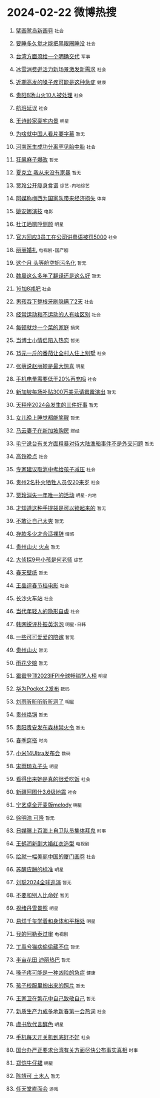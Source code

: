 # 2024-02-22 微博热搜 
1. [擘画鹭岛新画卷](https://m.weibo.cn/search?containerid=100103type%3D1%26t%3D10%26q%3D%23%E6%93%98%E7%94%BB%E9%B9%AD%E5%B2%9B%E6%96%B0%E7%94%BB%E5%8D%B7%23&stream_entry_id=51&isnewpage=1&extparam=seat%3D1%26dgr%3D0%26stream_entry_id%3D51%26c_type%3D51%26q%3D%2523%25E6%2593%2598%25E7%2594%25BB%25E9%25B9%25AD%25E5%25B2%259B%25E6%2596%25B0%25E7%2594%25BB%25E5%258D%25B7%2523%26pos%3D0%26cate%3D10103%26filter_type%3Drealtimehot%26display_time%3D1708553080%26pre_seqid%3D1708553080540930012167) `社会` 

2. [要睡多久觉才能把黑眼圈睡没](https://m.weibo.cn/search?containerid=100103type%3D1%26t%3D10%26q%3D%23%E8%A6%81%E7%9D%A1%E5%A4%9A%E4%B9%85%E8%A7%89%E6%89%8D%E8%83%BD%E6%8A%8A%E9%BB%91%E7%9C%BC%E5%9C%88%E7%9D%A1%E6%B2%A1%23&stream_entry_id=31&isnewpage=1&extparam=seat%3D1%26stream_entry_id%3D31%26lcate%3D5001%26realpos%3D1%26dgr%3D0%26band_rank%3D1%26flag%3D2%26pos%3D0%26q%3D%2523%25E8%25A6%2581%25E7%259D%25A1%25E5%25A4%259A%25E4%25B9%2585%25E8%25A7%2589%25E6%2589%258D%25E8%2583%25BD%25E6%258A%258A%25E9%25BB%2591%25E7%259C%25BC%25E5%259C%2588%25E7%259D%25A1%25E6%25B2%25A1%2523%26c_type%3D31%26cate%3D5001%26filter_type%3Drealtimehot%26display_time%3D1708553080%26pre_seqid%3D1708553080540930012167) `社会` 

3. [台湾方面须给一个明确交代](https://m.weibo.cn/search?containerid=100103type%3D1%26t%3D10%26q%3D%23%E5%8F%B0%E6%B9%BE%E6%96%B9%E9%9D%A2%E9%A1%BB%E7%BB%99%E4%B8%80%E4%B8%AA%E6%98%8E%E7%A1%AE%E4%BA%A4%E4%BB%A3%23&stream_entry_id=31&isnewpage=1&extparam=seat%3D1%26stream_entry_id%3D31%26lcate%3D5001%26realpos%3D2%26dgr%3D0%26band_rank%3D2%26flag%3D2%26pos%3D1%26q%3D%2523%25E5%258F%25B0%25E6%25B9%25BE%25E6%2596%25B9%25E9%259D%25A2%25E9%25A1%25BB%25E7%25BB%2599%25E4%25B8%2580%25E4%25B8%25AA%25E6%2598%258E%25E7%25A1%25AE%25E4%25BA%25A4%25E4%25BB%25A3%2523%26c_type%3D31%26cate%3D5001%26filter_type%3Drealtimehot%26display_time%3D1708553080%26pre_seqid%3D1708553080540930012167) `军事` 

4. [冰雪消费迸活力新场景激发新需求](https://m.weibo.cn/search?containerid=100103type%3D1%26t%3D10%26q%3D%23%E5%86%B0%E9%9B%AA%E6%B6%88%E8%B4%B9%E8%BF%B8%E6%B4%BB%E5%8A%9B%E6%96%B0%E5%9C%BA%E6%99%AF%E6%BF%80%E5%8F%91%E6%96%B0%E9%9C%80%E6%B1%82%23&stream_entry_id=31&isnewpage=1&extparam=seat%3D1%26stream_entry_id%3D31%26lcate%3D5001%26realpos%3D3%26dgr%3D0%26band_rank%3D3%26flag%3D0%26pos%3D2%26q%3D%2523%25E5%2586%25B0%25E9%259B%25AA%25E6%25B6%2588%25E8%25B4%25B9%25E8%25BF%25B8%25E6%25B4%25BB%25E5%258A%259B%25E6%2596%25B0%25E5%259C%25BA%25E6%2599%25AF%25E6%25BF%2580%25E5%258F%2591%25E6%2596%25B0%25E9%259C%2580%25E6%25B1%2582%2523%26c_type%3D31%26cate%3D5001%26filter_type%3Drealtimehot%26display_time%3D1708553080%26pre_seqid%3D1708553080540930012167) `社会` 

5. [近期高发的嗓子疼可能是这种急症](https://m.weibo.cn/search?containerid=100103type%3D1%26t%3D10%26q%3D%23%E8%BF%91%E6%9C%9F%E9%AB%98%E5%8F%91%E7%9A%84%E5%97%93%E5%AD%90%E7%96%BC%E5%8F%AF%E8%83%BD%E6%98%AF%E8%BF%99%E7%A7%8D%E6%80%A5%E7%97%87%23&stream_entry_id=31&isnewpage=1&extparam=seat%3D1%26stream_entry_id%3D31%26lcate%3D5001%26realpos%3D4%26dgr%3D0%26band_rank%3D4%26flag%3D2%26pos%3D3%26q%3D%2523%25E8%25BF%2591%25E6%259C%259F%25E9%25AB%2598%25E5%258F%2591%25E7%259A%2584%25E5%2597%2593%25E5%25AD%2590%25E7%2596%25BC%25E5%258F%25AF%25E8%2583%25BD%25E6%2598%25AF%25E8%25BF%2599%25E7%25A7%258D%25E6%2580%25A5%25E7%2597%2587%2523%26c_type%3D31%26cate%3D5001%26filter_type%3Drealtimehot%26display_time%3D1708553080%26pre_seqid%3D1708553080540930012167) `健康` 

6. [贵阳8场山火10人被处理](https://m.weibo.cn/search?containerid=100103type%3D1%26t%3D10%26q%3D%23%E8%B4%B5%E9%98%B38%E5%9C%BA%E5%B1%B1%E7%81%AB10%E4%BA%BA%E8%A2%AB%E5%A4%84%E7%90%86%23&stream_entry_id=31&isnewpage=1&extparam=seat%3D1%26stream_entry_id%3D31%26lcate%3D5001%26realpos%3D5%26dgr%3D0%26band_rank%3D5%26flag%3D0%26pos%3D4%26q%3D%2523%25E8%25B4%25B5%25E9%2598%25B38%25E5%259C%25BA%25E5%25B1%25B1%25E7%2581%25AB10%25E4%25BA%25BA%25E8%25A2%25AB%25E5%25A4%2584%25E7%2590%2586%2523%26c_type%3D31%26cate%3D5001%26filter_type%3Drealtimehot%26display_time%3D1708553080%26pre_seqid%3D1708553080540930012167) `社会` 

7. [航班延误](https://m.weibo.cn/search?containerid=100103type%3D1%26t%3D10%26q%3D%E8%88%AA%E7%8F%AD%E5%BB%B6%E8%AF%AF&stream_entry_id=31&isnewpage=1&extparam=seat%3D1%26stream_entry_id%3D31%26lcate%3D5001%26realpos%3D6%26dgr%3D0%26band_rank%3D6%26flag%3D2%26pos%3D5%26q%3D%25E8%2588%25AA%25E7%258F%25AD%25E5%25BB%25B6%25E8%25AF%25AF%26c_type%3D31%26cate%3D5001%26filter_type%3Drealtimehot%26display_time%3D1708553080%26pre_seqid%3D1708553080540930012167) `社会` 

8. [王诗龄家豪宅内景](https://m.weibo.cn/search?containerid=100103type%3D1%26t%3D10%26q%3D%23%E7%8E%8B%E8%AF%97%E9%BE%84%E5%AE%B6%E8%B1%AA%E5%AE%85%E5%86%85%E6%99%AF%23&stream_entry_id=31&isnewpage=1&extparam=seat%3D1%26stream_entry_id%3D31%26lcate%3D5001%26realpos%3D7%26dgr%3D0%26band_rank%3D7%26flag%3D2%26pos%3D6%26q%3D%2523%25E7%258E%258B%25E8%25AF%2597%25E9%25BE%2584%25E5%25AE%25B6%25E8%25B1%25AA%25E5%25AE%2585%25E5%2586%2585%25E6%2599%25AF%2523%26c_type%3D31%26cate%3D5001%26filter_type%3Drealtimehot%26display_time%3D1708553080%26pre_seqid%3D1708553080540930012167) `明星` 

9. [为啥就中国人看片要字幕](https://m.weibo.cn/search?containerid=100103type%3D1%26t%3D10%26q%3D%E4%B8%BA%E5%95%A5%E5%B0%B1%E4%B8%AD%E5%9B%BD%E4%BA%BA%E7%9C%8B%E7%89%87%E8%A6%81%E5%AD%97%E5%B9%95&stream_entry_id=31&isnewpage=1&extparam=seat%3D1%26stream_entry_id%3D31%26lcate%3D5001%26realpos%3D8%26dgr%3D0%26band_rank%3D8%26flag%3D2%26pos%3D7%26q%3D%25E4%25B8%25BA%25E5%2595%25A5%25E5%25B0%25B1%25E4%25B8%25AD%25E5%259B%25BD%25E4%25BA%25BA%25E7%259C%258B%25E7%2589%2587%25E8%25A6%2581%25E5%25AD%2597%25E5%25B9%2595%26c_type%3D31%26cate%3D5001%26filter_type%3Drealtimehot%26display_time%3D1708553080%26pre_seqid%3D1708553080540930012167) `暂无` 

10. [河南医生成功分离罕见胎中胎](https://m.weibo.cn/search?containerid=100103type%3D1%26t%3D10%26q%3D%23%E6%B2%B3%E5%8D%97%E5%8C%BB%E7%94%9F%E6%88%90%E5%8A%9F%E5%88%86%E7%A6%BB%E7%BD%95%E8%A7%81%E8%83%8E%E4%B8%AD%E8%83%8E%23&stream_entry_id=31&isnewpage=1&extparam=seat%3D1%26stream_entry_id%3D31%26lcate%3D5001%26realpos%3D9%26dgr%3D0%26band_rank%3D9%26flag%3D32768%26pos%3D8%26q%3D%2523%25E6%25B2%25B3%25E5%258D%2597%25E5%258C%25BB%25E7%2594%259F%25E6%2588%2590%25E5%258A%259F%25E5%2588%2586%25E7%25A6%25BB%25E7%25BD%2595%25E8%25A7%2581%25E8%2583%258E%25E4%25B8%25AD%25E8%2583%258E%2523%26c_type%3D31%26cate%3D5001%26filter_type%3Drealtimehot%26display_time%3D1708553080%26pre_seqid%3D1708553080540930012167) `社会` 

11. [狂飙麻子爆改](https://m.weibo.cn/search?containerid=100103type%3D1%26t%3D10%26q%3D%E7%8B%82%E9%A3%99%E9%BA%BB%E5%AD%90%E7%88%86%E6%94%B9&stream_entry_id=31&isnewpage=1&extparam=seat%3D1%26stream_entry_id%3D31%26lcate%3D5001%26realpos%3D10%26dgr%3D0%26band_rank%3D10%26flag%3D2%26pos%3D9%26q%3D%25E7%258B%2582%25E9%25A3%2599%25E9%25BA%25BB%25E5%25AD%2590%25E7%2588%2586%25E6%2594%25B9%26c_type%3D31%26cate%3D5001%26filter_type%3Drealtimehot%26display_time%3D1708553080%26pre_seqid%3D1708553080540930012167) `暂无` 

12. [夏克立 我从来没有家暴](https://m.weibo.cn/search?containerid=100103type%3D1%26t%3D10%26q%3D%E5%A4%8F%E5%85%8B%E7%AB%8B+%E6%88%91%E4%BB%8E%E6%9D%A5%E6%B2%A1%E6%9C%89%E5%AE%B6%E6%9A%B4&stream_entry_id=31&isnewpage=1&extparam=seat%3D1%26stream_entry_id%3D31%26lcate%3D5001%26realpos%3D11%26dgr%3D0%26band_rank%3D11%26flag%3D2%26pos%3D10%26q%3D%25E5%25A4%258F%25E5%2585%258B%25E7%25AB%258B%2520%25E6%2588%2591%25E4%25BB%258E%25E6%259D%25A5%25E6%25B2%25A1%25E6%259C%2589%25E5%25AE%25B6%25E6%259A%25B4%26c_type%3D31%26cate%3D5001%26filter_type%3Drealtimehot%26display_time%3D1708553080%26pre_seqid%3D1708553080540930012167) `暂无` 

13. [贾玲公开瘦身食谱](https://m.weibo.cn/search?containerid=100103type%3D1%26t%3D10%26q%3D%23%E8%B4%BE%E7%8E%B2%E5%85%AC%E5%BC%80%E7%98%A6%E8%BA%AB%E9%A3%9F%E8%B0%B1%23&stream_entry_id=31&isnewpage=1&extparam=seat%3D1%26stream_entry_id%3D31%26lcate%3D5001%26realpos%3D12%26dgr%3D0%26band_rank%3D12%26flag%3D0%26pos%3D11%26q%3D%2523%25E8%25B4%25BE%25E7%258E%25B2%25E5%2585%25AC%25E5%25BC%2580%25E7%2598%25A6%25E8%25BA%25AB%25E9%25A3%259F%25E8%25B0%25B1%2523%26c_type%3D31%26cate%3D5001%26filter_type%3Drealtimehot%26display_time%3D1708553080%26pre_seqid%3D1708553080540930012167) `综艺-内地综艺` 

14. [阿媒称梅西为国家队带来经济损失](https://m.weibo.cn/search?containerid=100103type%3D1%26t%3D10%26q%3D%23%E9%98%BF%E5%AA%92%E7%A7%B0%E6%A2%85%E8%A5%BF%E4%B8%BA%E5%9B%BD%E5%AE%B6%E9%98%9F%E5%B8%A6%E6%9D%A5%E7%BB%8F%E6%B5%8E%E6%8D%9F%E5%A4%B1%23&stream_entry_id=31&isnewpage=1&extparam=seat%3D1%26stream_entry_id%3D31%26lcate%3D5001%26realpos%3D13%26dgr%3D0%26band_rank%3D13%26flag%3D0%26pos%3D12%26q%3D%2523%25E9%2598%25BF%25E5%25AA%2592%25E7%25A7%25B0%25E6%25A2%2585%25E8%25A5%25BF%25E4%25B8%25BA%25E5%259B%25BD%25E5%25AE%25B6%25E9%2598%259F%25E5%25B8%25A6%25E6%259D%25A5%25E7%25BB%258F%25E6%25B5%258E%25E6%258D%259F%25E5%25A4%25B1%2523%26c_type%3D31%26cate%3D5001%26filter_type%3Drealtimehot%26display_time%3D1708553080%26pre_seqid%3D1708553080540930012167) `体育` 

15. [姚安娜演技](https://m.weibo.cn/search?containerid=100103type%3D1%26t%3D10%26q%3D%23%E5%A7%9A%E5%AE%89%E5%A8%9C%E6%BC%94%E6%8A%80%23&stream_entry_id=31&isnewpage=1&extparam=seat%3D1%26stream_entry_id%3D31%26lcate%3D5001%26realpos%3D14%26dgr%3D0%26band_rank%3D14%26flag%3D2%26pos%3D13%26q%3D%2523%25E5%25A7%259A%25E5%25AE%2589%25E5%25A8%259C%25E6%25BC%2594%25E6%258A%2580%2523%26c_type%3D31%26cate%3D5001%26filter_type%3Drealtimehot%26display_time%3D1708553080%26pre_seqid%3D1708553080540930012167) `电影` 

16. [杜江晒嗯哼侧颜](https://m.weibo.cn/search?containerid=100103type%3D1%26t%3D10%26q%3D%23%E6%9D%9C%E6%B1%9F%E6%99%92%E5%97%AF%E5%93%BC%E4%BE%A7%E9%A2%9C%23&stream_entry_id=31&isnewpage=1&extparam=seat%3D1%26stream_entry_id%3D31%26lcate%3D5001%26realpos%3D15%26dgr%3D0%26band_rank%3D15%26flag%3D2%26pos%3D14%26q%3D%2523%25E6%259D%259C%25E6%25B1%259F%25E6%2599%2592%25E5%2597%25AF%25E5%2593%25BC%25E4%25BE%25A7%25E9%25A2%259C%2523%26c_type%3D31%26cate%3D5001%26filter_type%3Drealtimehot%26display_time%3D1708553080%26pre_seqid%3D1708553080540930012167) `明星` 

17. [官方回应3员工在公司讲粤语被罚5000](https://m.weibo.cn/search?containerid=100103type%3D1%26t%3D10%26q%3D%23%E5%AE%98%E6%96%B9%E5%9B%9E%E5%BA%943%E5%91%98%E5%B7%A5%E5%9C%A8%E5%85%AC%E5%8F%B8%E8%AE%B2%E7%B2%A4%E8%AF%AD%E8%A2%AB%E7%BD%9A5000%23&stream_entry_id=31&isnewpage=1&extparam=seat%3D1%26stream_entry_id%3D31%26lcate%3D5001%26realpos%3D16%26dgr%3D0%26band_rank%3D16%26flag%3D1%26pos%3D15%26q%3D%2523%25E5%25AE%2598%25E6%2596%25B9%25E5%259B%259E%25E5%25BA%25943%25E5%2591%2598%25E5%25B7%25A5%25E5%259C%25A8%25E5%2585%25AC%25E5%258F%25B8%25E8%25AE%25B2%25E7%25B2%25A4%25E8%25AF%25AD%25E8%25A2%25AB%25E7%25BD%259A5000%2523%26c_type%3D31%26cate%3D5001%26filter_type%3Drealtimehot%26display_time%3D1708553080%26pre_seqid%3D1708553080540930012167) `社会` 

18. [丽丽婚礼](https://m.weibo.cn/search?containerid=100103type%3D1%26t%3D10%26q%3D%23%E4%B8%BD%E4%B8%BD%E5%A9%9A%E7%A4%BC%23&stream_entry_id=31&isnewpage=1&extparam=seat%3D1%26stream_entry_id%3D31%26lcate%3D5001%26realpos%3D17%26dgr%3D0%26band_rank%3D17%26flag%3D2%26pos%3D16%26q%3D%2523%25E4%25B8%25BD%25E4%25B8%25BD%25E5%25A9%259A%25E7%25A4%25BC%2523%26c_type%3D31%26cate%3D5001%26filter_type%3Drealtimehot%26display_time%3D1708553080%26pre_seqid%3D1708553080540930012167) `电视剧-国产剧` 

19. [这个月 头等舱空姐污名化](https://m.weibo.cn/search?containerid=100103type%3D1%26t%3D10%26q%3D%E8%BF%99%E4%B8%AA%E6%9C%88+%E5%A4%B4%E7%AD%89%E8%88%B1%E7%A9%BA%E5%A7%90%E6%B1%A1%E5%90%8D%E5%8C%96&stream_entry_id=31&isnewpage=1&extparam=seat%3D1%26stream_entry_id%3D31%26lcate%3D5001%26realpos%3D18%26dgr%3D0%26band_rank%3D18%26flag%3D0%26pos%3D17%26q%3D%25E8%25BF%2599%25E4%25B8%25AA%25E6%259C%2588%2520%25E5%25A4%25B4%25E7%25AD%2589%25E8%2588%25B1%25E7%25A9%25BA%25E5%25A7%2590%25E6%25B1%25A1%25E5%2590%258D%25E5%258C%2596%26c_type%3D31%26cate%3D5001%26filter_type%3Drealtimehot%26display_time%3D1708553080%26pre_seqid%3D1708553080540930012167) `暂无` 

20. [魏晨这么多年了翻译还是这么好](https://m.weibo.cn/search?containerid=100103type%3D1%26t%3D10%26q%3D%E9%AD%8F%E6%99%A8%E8%BF%99%E4%B9%88%E5%A4%9A%E5%B9%B4%E4%BA%86%E7%BF%BB%E8%AF%91%E8%BF%98%E6%98%AF%E8%BF%99%E4%B9%88%E5%A5%BD&stream_entry_id=31&isnewpage=1&extparam=seat%3D1%26stream_entry_id%3D31%26lcate%3D5001%26realpos%3D19%26dgr%3D0%26band_rank%3D19%26flag%3D2%26pos%3D18%26q%3D%25E9%25AD%258F%25E6%2599%25A8%25E8%25BF%2599%25E4%25B9%2588%25E5%25A4%259A%25E5%25B9%25B4%25E4%25BA%2586%25E7%25BF%25BB%25E8%25AF%2591%25E8%25BF%2598%25E6%2598%25AF%25E8%25BF%2599%25E4%25B9%2588%25E5%25A5%25BD%26c_type%3D31%26cate%3D5001%26filter_type%3Drealtimehot%26display_time%3D1708553080%26pre_seqid%3D1708553080540930012167) `暂无` 

21. [16加8减肥](https://m.weibo.cn/search?containerid=100103type%3D1%26t%3D10%26q%3D16%E5%8A%A08%E5%87%8F%E8%82%A5&stream_entry_id=31&isnewpage=1&extparam=seat%3D1%26stream_entry_id%3D31%26lcate%3D5001%26realpos%3D20%26dgr%3D0%26band_rank%3D20%26flag%3D0%26pos%3D19%26q%3D16%25E5%258A%25A08%25E5%2587%258F%25E8%2582%25A5%26c_type%3D31%26cate%3D5001%26filter_type%3Drealtimehot%26display_time%3D1708553080%26pre_seqid%3D1708553080540930012167) `社会` 

22. [男孩吞下整根牙刷隐瞒了2天](https://m.weibo.cn/search?containerid=100103type%3D1%26t%3D10%26q%3D%23%E7%94%B7%E5%AD%A9%E5%90%9E%E4%B8%8B%E6%95%B4%E6%A0%B9%E7%89%99%E5%88%B7%E9%9A%90%E7%9E%92%E4%BA%862%E5%A4%A9%23&stream_entry_id=31&isnewpage=1&extparam=seat%3D1%26stream_entry_id%3D31%26lcate%3D5001%26realpos%3D21%26dgr%3D0%26band_rank%3D21%26flag%3D0%26pos%3D20%26q%3D%2523%25E7%2594%25B7%25E5%25AD%25A9%25E5%2590%259E%25E4%25B8%258B%25E6%2595%25B4%25E6%25A0%25B9%25E7%2589%2599%25E5%2588%25B7%25E9%259A%2590%25E7%259E%2592%25E4%25BA%25862%25E5%25A4%25A9%2523%26c_type%3D31%26cate%3D5001%26filter_type%3Drealtimehot%26display_time%3D1708553080%26pre_seqid%3D1708553080540930012167) `社会` 

23. [经常运动和不运动的人有啥区别](https://m.weibo.cn/search?containerid=100103type%3D1%26t%3D10%26q%3D%23%E7%BB%8F%E5%B8%B8%E8%BF%90%E5%8A%A8%E5%92%8C%E4%B8%8D%E8%BF%90%E5%8A%A8%E7%9A%84%E4%BA%BA%E6%9C%89%E5%95%A5%E5%8C%BA%E5%88%AB%23&stream_entry_id=31&isnewpage=1&extparam=seat%3D1%26stream_entry_id%3D31%26lcate%3D5001%26realpos%3D22%26dgr%3D0%26band_rank%3D22%26flag%3D0%26pos%3D21%26q%3D%2523%25E7%25BB%258F%25E5%25B8%25B8%25E8%25BF%2590%25E5%258A%25A8%25E5%2592%258C%25E4%25B8%258D%25E8%25BF%2590%25E5%258A%25A8%25E7%259A%2584%25E4%25BA%25BA%25E6%259C%2589%25E5%2595%25A5%25E5%258C%25BA%25E5%2588%25AB%2523%26c_type%3D31%26cate%3D5001%26filter_type%3Drealtimehot%26display_time%3D1708553080%26pre_seqid%3D1708553080540930012167) `社会` 

24. [每顿就炒一个菜的家庭](https://m.weibo.cn/search?containerid=100103type%3D1%26t%3D10%26q%3D%23%E6%AF%8F%E9%A1%BF%E5%B0%B1%E7%82%92%E4%B8%80%E4%B8%AA%E8%8F%9C%E7%9A%84%E5%AE%B6%E5%BA%AD%23&stream_entry_id=31&isnewpage=1&extparam=seat%3D1%26stream_entry_id%3D31%26lcate%3D5001%26realpos%3D23%26dgr%3D0%26band_rank%3D23%26flag%3D0%26pos%3D22%26q%3D%2523%25E6%25AF%258F%25E9%25A1%25BF%25E5%25B0%25B1%25E7%2582%2592%25E4%25B8%2580%25E4%25B8%25AA%25E8%258F%259C%25E7%259A%2584%25E5%25AE%25B6%25E5%25BA%25AD%2523%26c_type%3D31%26cate%3D5001%26filter_type%3Drealtimehot%26display_time%3D1708553080%26pre_seqid%3D1708553080540930012167) `搞笑` 

25. [当博士小情侣陷入热恋](https://m.weibo.cn/search?containerid=100103type%3D1%26t%3D10%26q%3D%E5%BD%93%E5%8D%9A%E5%A3%AB%E5%B0%8F%E6%83%85%E4%BE%A3%E9%99%B7%E5%85%A5%E7%83%AD%E6%81%8B&stream_entry_id=31&isnewpage=1&extparam=seat%3D1%26stream_entry_id%3D31%26lcate%3D5001%26realpos%3D24%26dgr%3D0%26band_rank%3D24%26flag%3D0%26pos%3D23%26q%3D%25E5%25BD%2593%25E5%258D%259A%25E5%25A3%25AB%25E5%25B0%258F%25E6%2583%2585%25E4%25BE%25A3%25E9%2599%25B7%25E5%2585%25A5%25E7%2583%25AD%25E6%2581%258B%26c_type%3D31%26cate%3D5001%26filter_type%3Drealtimehot%26display_time%3D1708553080%26pre_seqid%3D1708553080540930012167) `暂无` 

26. [15元一斤的番茄让全村人住上别墅](https://m.weibo.cn/search?containerid=100103type%3D1%26t%3D10%26q%3D%2315%E5%85%83%E4%B8%80%E6%96%A4%E7%9A%84%E7%95%AA%E8%8C%84%E8%AE%A9%E5%85%A8%E6%9D%91%E4%BA%BA%E4%BD%8F%E4%B8%8A%E5%88%AB%E5%A2%85%23&stream_entry_id=31&isnewpage=1&extparam=seat%3D1%26stream_entry_id%3D31%26lcate%3D5001%26realpos%3D25%26dgr%3D0%26band_rank%3D25%26flag%3D32768%26pos%3D24%26q%3D%252315%25E5%2585%2583%25E4%25B8%2580%25E6%2596%25A4%25E7%259A%2584%25E7%2595%25AA%25E8%258C%2584%25E8%25AE%25A9%25E5%2585%25A8%25E6%259D%2591%25E4%25BA%25BA%25E4%25BD%258F%25E4%25B8%258A%25E5%2588%25AB%25E5%25A2%2585%2523%26c_type%3D31%26cate%3D5001%26filter_type%3Drealtimehot%26display_time%3D1708553080%26pre_seqid%3D1708553080540930012167) `社会` 

27. [张萌说赵丽颖是最大惊喜](https://m.weibo.cn/search?containerid=100103type%3D1%26t%3D10%26q%3D%23%E5%BC%A0%E8%90%8C%E8%AF%B4%E8%B5%B5%E4%B8%BD%E9%A2%96%E6%98%AF%E6%9C%80%E5%A4%A7%E6%83%8A%E5%96%9C%23&stream_entry_id=31&isnewpage=1&extparam=seat%3D1%26stream_entry_id%3D31%26lcate%3D5001%26realpos%3D26%26dgr%3D0%26band_rank%3D26%26flag%3D0%26pos%3D25%26q%3D%2523%25E5%25BC%25A0%25E8%2590%258C%25E8%25AF%25B4%25E8%25B5%25B5%25E4%25B8%25BD%25E9%25A2%2596%25E6%2598%25AF%25E6%259C%2580%25E5%25A4%25A7%25E6%2583%258A%25E5%2596%259C%2523%26c_type%3D31%26cate%3D5001%26filter_type%3Drealtimehot%26display_time%3D1708553080%26pre_seqid%3D1708553080540930012167) `明星` 

28. [手机电量需要低于20%再充吗](https://m.weibo.cn/search?containerid=100103type%3D1%26t%3D10%26q%3D%23%E6%89%8B%E6%9C%BA%E7%94%B5%E9%87%8F%E9%9C%80%E8%A6%81%E4%BD%8E%E4%BA%8E20%25%E5%86%8D%E5%85%85%E5%90%97%23&stream_entry_id=31&isnewpage=1&extparam=seat%3D1%26stream_entry_id%3D31%26lcate%3D5001%26realpos%3D27%26dgr%3D0%26band_rank%3D27%26flag%3D0%26pos%3D26%26q%3D%2523%25E6%2589%258B%25E6%259C%25BA%25E7%2594%25B5%25E9%2587%258F%25E9%259C%2580%25E8%25A6%2581%25E4%25BD%258E%25E4%25BA%258E20%2525%25E5%2586%258D%25E5%2585%2585%25E5%2590%2597%2523%26c_type%3D31%26cate%3D5001%26filter_type%3Drealtimehot%26display_time%3D1708553080%26pre_seqid%3D1708553080540930012167) `社会` 

29. [新加坡每场补贴300万美元请霉霉演出](https://m.weibo.cn/search?containerid=100103type%3D1%26t%3D10%26q%3D%23%E6%96%B0%E5%8A%A0%E5%9D%A1%E6%AF%8F%E5%9C%BA%E8%A1%A5%E8%B4%B4300%E4%B8%87%E7%BE%8E%E5%85%83%E8%AF%B7%E9%9C%89%E9%9C%89%E6%BC%94%E5%87%BA%23&stream_entry_id=31&isnewpage=1&extparam=seat%3D1%26stream_entry_id%3D31%26lcate%3D5001%26realpos%3D28%26dgr%3D0%26band_rank%3D28%26flag%3D0%26pos%3D27%26q%3D%2523%25E6%2596%25B0%25E5%258A%25A0%25E5%259D%25A1%25E6%25AF%258F%25E5%259C%25BA%25E8%25A1%25A5%25E8%25B4%25B4300%25E4%25B8%2587%25E7%25BE%258E%25E5%2585%2583%25E8%25AF%25B7%25E9%259C%2589%25E9%259C%2589%25E6%25BC%2594%25E5%2587%25BA%2523%26c_type%3D31%26cate%3D5001%26filter_type%3Drealtimehot%26display_time%3D1708553080%26pre_seqid%3D1708553080540930012167) `暂无` 

30. [天秤座2024会发生的三件好事](https://m.weibo.cn/search?containerid=100103type%3D1%26t%3D10%26q%3D%E5%A4%A9%E7%A7%A4%E5%BA%A72024%E4%BC%9A%E5%8F%91%E7%94%9F%E7%9A%84%E4%B8%89%E4%BB%B6%E5%A5%BD%E4%BA%8B&stream_entry_id=31&isnewpage=1&extparam=seat%3D1%26stream_entry_id%3D31%26lcate%3D5001%26realpos%3D29%26dgr%3D0%26band_rank%3D29%26flag%3D0%26pos%3D28%26q%3D%25E5%25A4%25A9%25E7%25A7%25A4%25E5%25BA%25A72024%25E4%25BC%259A%25E5%258F%2591%25E7%2594%259F%25E7%259A%2584%25E4%25B8%2589%25E4%25BB%25B6%25E5%25A5%25BD%25E4%25BA%258B%26c_type%3D31%26cate%3D5001%26filter_type%3Drealtimehot%26display_time%3D1708553080%26pre_seqid%3D1708553080540930012167) `暂无` 

31. [女儿晚上睡觉都能笑醒](https://m.weibo.cn/search?containerid=100103type%3D1%26t%3D10%26q%3D%E5%A5%B3%E5%84%BF%E6%99%9A%E4%B8%8A%E7%9D%A1%E8%A7%89%E9%83%BD%E8%83%BD%E7%AC%91%E9%86%92&stream_entry_id=31&isnewpage=1&extparam=seat%3D1%26stream_entry_id%3D31%26lcate%3D5001%26realpos%3D30%26dgr%3D0%26band_rank%3D30%26flag%3D0%26pos%3D29%26q%3D%25E5%25A5%25B3%25E5%2584%25BF%25E6%2599%259A%25E4%25B8%258A%25E7%259D%25A1%25E8%25A7%2589%25E9%2583%25BD%25E8%2583%25BD%25E7%25AC%2591%25E9%2586%2592%26c_type%3D31%26cate%3D5001%26filter_type%3Drealtimehot%26display_time%3D1708553080%26pre_seqid%3D1708553080540930012167) `暂无` 

32. [马云妻子在新加坡购房](https://m.weibo.cn/search?containerid=100103type%3D1%26t%3D10%26q%3D%23%E9%A9%AC%E4%BA%91%E5%A6%BB%E5%AD%90%E5%9C%A8%E6%96%B0%E5%8A%A0%E5%9D%A1%E8%B4%AD%E6%88%BF%23&stream_entry_id=31&isnewpage=1&extparam=seat%3D1%26stream_entry_id%3D31%26lcate%3D5001%26realpos%3D31%26dgr%3D0%26band_rank%3D31%26flag%3D0%26pos%3D30%26q%3D%2523%25E9%25A9%25AC%25E4%25BA%2591%25E5%25A6%25BB%25E5%25AD%2590%25E5%259C%25A8%25E6%2596%25B0%25E5%258A%25A0%25E5%259D%25A1%25E8%25B4%25AD%25E6%2588%25BF%2523%26c_type%3D31%26cate%3D5001%26filter_type%3Drealtimehot%26display_time%3D1708553080%26pre_seqid%3D1708553080540930012167) `财经` 

33. [毛宁说台有关方面粗暴对待大陆渔船事件不是外交问题](https://m.weibo.cn/search?containerid=100103type%3D1%26t%3D10%26q%3D%23%E6%AF%9B%E5%AE%81%E8%AF%B4%E5%8F%B0%E6%9C%89%E5%85%B3%E6%96%B9%E9%9D%A2%E7%B2%97%E6%9A%B4%E5%AF%B9%E5%BE%85%E5%A4%A7%E9%99%86%E6%B8%94%E8%88%B9%E4%BA%8B%E4%BB%B6%E4%B8%8D%E6%98%AF%E5%A4%96%E4%BA%A4%E9%97%AE%E9%A2%98%23&stream_entry_id=31&isnewpage=1&extparam=seat%3D1%26stream_entry_id%3D31%26lcate%3D5001%26realpos%3D32%26dgr%3D0%26band_rank%3D32%26flag%3D0%26pos%3D31%26q%3D%2523%25E6%25AF%259B%25E5%25AE%2581%25E8%25AF%25B4%25E5%258F%25B0%25E6%259C%2589%25E5%2585%25B3%25E6%2596%25B9%25E9%259D%25A2%25E7%25B2%2597%25E6%259A%25B4%25E5%25AF%25B9%25E5%25BE%2585%25E5%25A4%25A7%25E9%2599%2586%25E6%25B8%2594%25E8%2588%25B9%25E4%25BA%258B%25E4%25BB%25B6%25E4%25B8%258D%25E6%2598%25AF%25E5%25A4%2596%25E4%25BA%25A4%25E9%2597%25AE%25E9%25A2%2598%2523%26c_type%3D31%26cate%3D5001%26filter_type%3Drealtimehot%26display_time%3D1708553080%26pre_seqid%3D1708553080540930012167) `暂无` 

34. [高铁晚点](https://m.weibo.cn/search?containerid=100103type%3D1%26t%3D10%26q%3D%E9%AB%98%E9%93%81%E6%99%9A%E7%82%B9&stream_entry_id=31&isnewpage=1&extparam=seat%3D1%26stream_entry_id%3D31%26lcate%3D5001%26realpos%3D33%26dgr%3D0%26band_rank%3D33%26flag%3D0%26pos%3D32%26q%3D%25E9%25AB%2598%25E9%2593%2581%25E6%2599%259A%25E7%2582%25B9%26c_type%3D31%26cate%3D5001%26filter_type%3Drealtimehot%26display_time%3D1708553080%26pre_seqid%3D1708553080540930012167) `社会` 

35. [专家建议取消中考给孩子减压](https://m.weibo.cn/search?containerid=100103type%3D1%26t%3D10%26q%3D%23%E4%B8%93%E5%AE%B6%E5%BB%BA%E8%AE%AE%E5%8F%96%E6%B6%88%E4%B8%AD%E8%80%83%E7%BB%99%E5%AD%A9%E5%AD%90%E5%87%8F%E5%8E%8B%23&stream_entry_id=31&isnewpage=1&extparam=seat%3D1%26stream_entry_id%3D31%26lcate%3D5001%26realpos%3D34%26dgr%3D0%26band_rank%3D34%26flag%3D0%26pos%3D33%26q%3D%2523%25E4%25B8%2593%25E5%25AE%25B6%25E5%25BB%25BA%25E8%25AE%25AE%25E5%258F%2596%25E6%25B6%2588%25E4%25B8%25AD%25E8%2580%2583%25E7%25BB%2599%25E5%25AD%25A9%25E5%25AD%2590%25E5%2587%258F%25E5%258E%258B%2523%26c_type%3D31%26cate%3D5001%26filter_type%3Drealtimehot%26display_time%3D1708553080%26pre_seqid%3D1708553080540930012167) `社会` 

36. [贵州2名扑火牺牲人员仅20来岁](https://m.weibo.cn/search?containerid=100103type%3D1%26t%3D10%26q%3D%23%E8%B4%B5%E5%B7%9E2%E5%90%8D%E6%89%91%E7%81%AB%E7%89%BA%E7%89%B2%E4%BA%BA%E5%91%98%E4%BB%8520%E6%9D%A5%E5%B2%81%23&stream_entry_id=31&isnewpage=1&extparam=seat%3D1%26stream_entry_id%3D31%26lcate%3D5001%26realpos%3D35%26dgr%3D0%26band_rank%3D35%26flag%3D0%26pos%3D34%26q%3D%2523%25E8%25B4%25B5%25E5%25B7%259E2%25E5%2590%258D%25E6%2589%2591%25E7%2581%25AB%25E7%2589%25BA%25E7%2589%25B2%25E4%25BA%25BA%25E5%2591%2598%25E4%25BB%258520%25E6%259D%25A5%25E5%25B2%2581%2523%26c_type%3D31%26cate%3D5001%26filter_type%3Drealtimehot%26display_time%3D1708553080%26pre_seqid%3D1708553080540930012167) `社会` 

37. [贾玲消失一年唯一的活动](https://m.weibo.cn/search?containerid=100103type%3D1%26t%3D10%26q%3D%23%E8%B4%BE%E7%8E%B2%E6%B6%88%E5%A4%B1%E4%B8%80%E5%B9%B4%E5%94%AF%E4%B8%80%E7%9A%84%E6%B4%BB%E5%8A%A8%23&stream_entry_id=31&isnewpage=1&extparam=seat%3D1%26stream_entry_id%3D31%26lcate%3D5001%26realpos%3D36%26dgr%3D0%26band_rank%3D36%26flag%3D0%26pos%3D35%26q%3D%2523%25E8%25B4%25BE%25E7%258E%25B2%25E6%25B6%2588%25E5%25A4%25B1%25E4%25B8%2580%25E5%25B9%25B4%25E5%2594%25AF%25E4%25B8%2580%25E7%259A%2584%25E6%25B4%25BB%25E5%258A%25A8%2523%26c_type%3D31%26cate%3D5001%26filter_type%3Drealtimehot%26display_time%3D1708553080%26pre_seqid%3D1708553080540930012167) `明星-内地` 

38. [才知道这种手提袋是可以锁起来的](https://m.weibo.cn/search?containerid=100103type%3D1%26t%3D10%26q%3D%E6%89%8D%E7%9F%A5%E9%81%93%E8%BF%99%E7%A7%8D%E6%89%8B%E6%8F%90%E8%A2%8B%E6%98%AF%E5%8F%AF%E4%BB%A5%E9%94%81%E8%B5%B7%E6%9D%A5%E7%9A%84&stream_entry_id=31&isnewpage=1&extparam=seat%3D1%26stream_entry_id%3D31%26lcate%3D5001%26realpos%3D37%26dgr%3D0%26band_rank%3D37%26flag%3D0%26pos%3D36%26q%3D%25E6%2589%258D%25E7%259F%25A5%25E9%2581%2593%25E8%25BF%2599%25E7%25A7%258D%25E6%2589%258B%25E6%258F%2590%25E8%25A2%258B%25E6%2598%25AF%25E5%258F%25AF%25E4%25BB%25A5%25E9%2594%2581%25E8%25B5%25B7%25E6%259D%25A5%25E7%259A%2584%26c_type%3D31%26cate%3D5001%26filter_type%3Drealtimehot%26display_time%3D1708553080%26pre_seqid%3D1708553080540930012167) `暂无` 

39. [不敢让自己太爽](https://m.weibo.cn/search?containerid=100103type%3D1%26t%3D10%26q%3D%E4%B8%8D%E6%95%A2%E8%AE%A9%E8%87%AA%E5%B7%B1%E5%A4%AA%E7%88%BD&stream_entry_id=31&isnewpage=1&extparam=seat%3D1%26stream_entry_id%3D31%26lcate%3D5001%26realpos%3D38%26dgr%3D0%26band_rank%3D38%26flag%3D0%26pos%3D37%26q%3D%25E4%25B8%258D%25E6%2595%25A2%25E8%25AE%25A9%25E8%2587%25AA%25E5%25B7%25B1%25E5%25A4%25AA%25E7%2588%25BD%26c_type%3D31%26cate%3D5001%26filter_type%3Drealtimehot%26display_time%3D1708553080%26pre_seqid%3D1708553080540930012167) `暂无` 

40. [存款多少才合适裸辞](https://m.weibo.cn/search?containerid=100103type%3D1%26t%3D10%26q%3D%E5%AD%98%E6%AC%BE%E5%A4%9A%E5%B0%91%E6%89%8D%E5%90%88%E9%80%82%E8%A3%B8%E8%BE%9E&stream_entry_id=31&isnewpage=1&extparam=seat%3D1%26stream_entry_id%3D31%26lcate%3D5001%26realpos%3D39%26dgr%3D0%26band_rank%3D39%26flag%3D0%26pos%3D38%26q%3D%25E5%25AD%2598%25E6%25AC%25BE%25E5%25A4%259A%25E5%25B0%2591%25E6%2589%258D%25E5%2590%2588%25E9%2580%2582%25E8%25A3%25B8%25E8%25BE%259E%26c_type%3D31%26cate%3D5001%26filter_type%3Drealtimehot%26display_time%3D1708553080%26pre_seqid%3D1708553080540930012167) `情感` 

41. [贵州山火 火点](https://m.weibo.cn/search?containerid=100103type%3D1%26t%3D10%26q%3D%E8%B4%B5%E5%B7%9E%E5%B1%B1%E7%81%AB+%E7%81%AB%E7%82%B9&stream_entry_id=31&isnewpage=1&extparam=seat%3D1%26stream_entry_id%3D31%26lcate%3D5001%26realpos%3D40%26dgr%3D0%26band_rank%3D40%26flag%3D0%26pos%3D39%26q%3D%25E8%25B4%25B5%25E5%25B7%259E%25E5%25B1%25B1%25E7%2581%25AB%2520%25E7%2581%25AB%25E7%2582%25B9%26c_type%3D31%26cate%3D5001%26filter_type%3Drealtimehot%26display_time%3D1708553080%26pre_seqid%3D1708553080540930012167) `暂无` 

42. [大侦探9号小孩是何老师](https://m.weibo.cn/search?containerid=100103type%3D1%26t%3D10%26q%3D%23%E5%A4%A7%E4%BE%A6%E6%8E%A29%E5%8F%B7%E5%B0%8F%E5%AD%A9%E6%98%AF%E4%BD%95%E8%80%81%E5%B8%88%23&stream_entry_id=31&isnewpage=1&extparam=seat%3D1%26stream_entry_id%3D31%26lcate%3D5001%26realpos%3D41%26dgr%3D0%26band_rank%3D41%26flag%3D0%26pos%3D40%26q%3D%2523%25E5%25A4%25A7%25E4%25BE%25A6%25E6%258E%25A29%25E5%258F%25B7%25E5%25B0%258F%25E5%25AD%25A9%25E6%2598%25AF%25E4%25BD%2595%25E8%2580%2581%25E5%25B8%2588%2523%26c_type%3D31%26cate%3D5001%26filter_type%3Drealtimehot%26display_time%3D1708553080%26pre_seqid%3D1708553080540930012167) `综艺` 

43. [春天壁纸](https://m.weibo.cn/search?containerid=100103type%3D1%26t%3D10%26q%3D%E6%98%A5%E5%A4%A9%E5%A3%81%E7%BA%B8&stream_entry_id=31&isnewpage=1&extparam=seat%3D1%26stream_entry_id%3D31%26lcate%3D5001%26realpos%3D42%26dgr%3D0%26band_rank%3D42%26flag%3D0%26pos%3D41%26q%3D%25E6%2598%25A5%25E5%25A4%25A9%25E5%25A3%2581%25E7%25BA%25B8%26c_type%3D31%26cate%3D5001%26filter_type%3Drealtimehot%26display_time%3D1708553080%26pre_seqid%3D1708553080540930012167) `暂无` 

44. [王晶评春节档电影](https://m.weibo.cn/search?containerid=100103type%3D1%26t%3D10%26q%3D%23%E7%8E%8B%E6%99%B6%E8%AF%84%E6%98%A5%E8%8A%82%E6%A1%A3%E7%94%B5%E5%BD%B1%23&stream_entry_id=31&isnewpage=1&extparam=seat%3D1%26stream_entry_id%3D31%26lcate%3D5001%26realpos%3D43%26dgr%3D0%26band_rank%3D43%26flag%3D0%26pos%3D42%26q%3D%2523%25E7%258E%258B%25E6%2599%25B6%25E8%25AF%2584%25E6%2598%25A5%25E8%258A%2582%25E6%25A1%25A3%25E7%2594%25B5%25E5%25BD%25B1%2523%26c_type%3D31%26cate%3D5001%26filter_type%3Drealtimehot%26display_time%3D1708553080%26pre_seqid%3D1708553080540930012167) `社会` 

45. [长沙火车站](https://m.weibo.cn/search?containerid=100103type%3D1%26t%3D10%26q%3D%E9%95%BF%E6%B2%99%E7%81%AB%E8%BD%A6%E7%AB%99&stream_entry_id=31&isnewpage=1&extparam=seat%3D1%26stream_entry_id%3D31%26lcate%3D5001%26realpos%3D44%26dgr%3D0%26band_rank%3D44%26flag%3D0%26pos%3D43%26q%3D%25E9%2595%25BF%25E6%25B2%2599%25E7%2581%25AB%25E8%25BD%25A6%25E7%25AB%2599%26c_type%3D31%26cate%3D5001%26filter_type%3Drealtimehot%26display_time%3D1708553080%26pre_seqid%3D1708553080540930012167) `社会` 

46. [当代年轻人的隐形自虐](https://m.weibo.cn/search?containerid=100103type%3D1%26t%3D10%26q%3D%23%E5%BD%93%E4%BB%A3%E5%B9%B4%E8%BD%BB%E4%BA%BA%E7%9A%84%E9%9A%90%E5%BD%A2%E8%87%AA%E8%99%90%23&stream_entry_id=31&isnewpage=1&extparam=seat%3D1%26stream_entry_id%3D31%26lcate%3D5001%26realpos%3D45%26dgr%3D0%26band_rank%3D45%26flag%3D1%26pos%3D44%26q%3D%2523%25E5%25BD%2593%25E4%25BB%25A3%25E5%25B9%25B4%25E8%25BD%25BB%25E4%25BA%25BA%25E7%259A%2584%25E9%259A%2590%25E5%25BD%25A2%25E8%2587%25AA%25E8%2599%2590%2523%26c_type%3D31%26cate%3D5001%26filter_type%3Drealtimehot%26display_time%3D1708553080%26pre_seqid%3D1708553080540930012167) `社会` 

47. [韩网锐评朴振英泡泡](https://m.weibo.cn/search?containerid=100103type%3D1%26t%3D10%26q%3D%23%E9%9F%A9%E7%BD%91%E9%94%90%E8%AF%84%E6%9C%B4%E6%8C%AF%E8%8B%B1%E6%B3%A1%E6%B3%A1%23&stream_entry_id=31&isnewpage=1&extparam=seat%3D1%26stream_entry_id%3D31%26lcate%3D5001%26realpos%3D46%26dgr%3D0%26band_rank%3D46%26flag%3D0%26pos%3D45%26q%3D%2523%25E9%259F%25A9%25E7%25BD%2591%25E9%2594%2590%25E8%25AF%2584%25E6%259C%25B4%25E6%258C%25AF%25E8%258B%25B1%25E6%25B3%25A1%25E6%25B3%25A1%2523%26c_type%3D31%26cate%3D5001%26filter_type%3Drealtimehot%26display_time%3D1708553080%26pre_seqid%3D1708553080540930012167) `明星-日韩` 

48. [一些可可爱爱的陪嫁](https://m.weibo.cn/search?containerid=100103type%3D1%26t%3D10%26q%3D%E4%B8%80%E4%BA%9B%E5%8F%AF%E5%8F%AF%E7%88%B1%E7%88%B1%E7%9A%84%E9%99%AA%E5%AB%81&stream_entry_id=31&isnewpage=1&extparam=seat%3D1%26stream_entry_id%3D31%26lcate%3D5001%26realpos%3D47%26dgr%3D0%26band_rank%3D47%26flag%3D0%26pos%3D46%26q%3D%25E4%25B8%2580%25E4%25BA%259B%25E5%258F%25AF%25E5%258F%25AF%25E7%2588%25B1%25E7%2588%25B1%25E7%259A%2584%25E9%2599%25AA%25E5%25AB%2581%26c_type%3D31%26cate%3D5001%26filter_type%3Drealtimehot%26display_time%3D1708553080%26pre_seqid%3D1708553080540930012167) `暂无` 

49. [贵州山火](https://m.weibo.cn/search?containerid=100103type%3D1%26t%3D10%26q%3D%E8%B4%B5%E5%B7%9E%E5%B1%B1%E7%81%AB&stream_entry_id=31&isnewpage=1&extparam=seat%3D1%26stream_entry_id%3D31%26lcate%3D5001%26realpos%3D48%26dgr%3D0%26band_rank%3D48%26flag%3D0%26pos%3D47%26q%3D%25E8%25B4%25B5%25E5%25B7%259E%25E5%25B1%25B1%25E7%2581%25AB%26c_type%3D31%26cate%3D5001%26filter_type%3Drealtimehot%26display_time%3D1708553080%26pre_seqid%3D1708553080540930012167) `暂无` 

50. [雨花少娘](https://m.weibo.cn/search?containerid=100103type%3D1%26t%3D10%26q%3D%E9%9B%A8%E8%8A%B1%E5%B0%91%E5%A8%98&stream_entry_id=31&isnewpage=1&extparam=seat%3D1%26stream_entry_id%3D31%26lcate%3D5001%26realpos%3D49%26dgr%3D0%26band_rank%3D49%26flag%3D0%26pos%3D48%26q%3D%25E9%259B%25A8%25E8%258A%25B1%25E5%25B0%2591%25E5%25A8%2598%26c_type%3D31%26cate%3D5001%26filter_type%3Drealtimehot%26display_time%3D1708553080%26pre_seqid%3D1708553080540930012167) `暂无` 

51. [霉霉登顶2023IFPI全球畅销艺人榜](https://m.weibo.cn/search?containerid=100103type%3D1%26t%3D10%26q%3D%23%E9%9C%89%E9%9C%89%E7%99%BB%E9%A1%B62023IFPI%E5%85%A8%E7%90%83%E7%95%85%E9%94%80%E8%89%BA%E4%BA%BA%E6%A6%9C%23&stream_entry_id=31&isnewpage=1&extparam=seat%3D1%26stream_entry_id%3D31%26lcate%3D5001%26realpos%3D50%26dgr%3D0%26band_rank%3D50%26flag%3D0%26pos%3D49%26q%3D%2523%25E9%259C%2589%25E9%259C%2589%25E7%2599%25BB%25E9%25A1%25B62023IFPI%25E5%2585%25A8%25E7%2590%2583%25E7%2595%2585%25E9%2594%2580%25E8%2589%25BA%25E4%25BA%25BA%25E6%25A6%259C%2523%26c_type%3D31%26cate%3D5001%26filter_type%3Drealtimehot%26display_time%3D1708553080%26pre_seqid%3D1708553080540930012167) `明星` 

52. [华为Pocket 2发布](https://m.weibo.cn/search?containerid=100103type%3D1%26t%3D10%26q%3D%23%E5%8D%8E%E4%B8%BAPocket+2%E5%8F%91%E5%B8%83%23&stream_entry_id=31&isnewpage=1&extparam=seat%3D1%26band_rank%3D4%26dgr%3D0%26lcate%3D5001%26stream_entry_id%3D31%26q%3D%2523%25E5%258D%258E%25E4%25B8%25BAPocket%25202%25E5%258F%2591%25E5%25B8%2583%2523%26filter_type%3Drealtimehot%26pos%3D3%26adid%3D223749%26is_ad_pos%3D1%26c_type%3D31%26topic_ad%3D1%26cate%3D5001%26display_time%3D1708549474%26pre_seqid%3D170854947428091554634) `数码` 

53. [刘雨昕昕昕昕昕洞了](https://m.weibo.cn/search?containerid=100103type%3D1%26t%3D10%26q%3D%23%E5%88%98%E9%9B%A8%E6%98%95%E6%98%95%E6%98%95%E6%98%95%E6%98%95%E6%B4%9E%E4%BA%86%23&stream_entry_id=31&isnewpage=1&extparam=seat%3D1%26band_rank%3D7%26dgr%3D0%26lcate%3D5001%26stream_entry_id%3D31%26q%3D%2523%25E5%2588%2598%25E9%259B%25A8%25E6%2598%2595%25E6%2598%2595%25E6%2598%2595%25E6%2598%2595%25E6%2598%2595%25E6%25B4%259E%25E4%25BA%2586%2523%26filter_type%3Drealtimehot%26pos%3D7%26adid%3D223620%26is_ad_pos%3D1%26c_type%3D31%26topic_ad%3D1%26cate%3D5001%26display_time%3D1708549474%26pre_seqid%3D170854947428091554634) `明星` 

54. [贵州烙锅](https://m.weibo.cn/search?containerid=100103type%3D1%26t%3D10%26q%3D%E8%B4%B5%E5%B7%9E%E7%83%99%E9%94%85&stream_entry_id=31&isnewpage=1&extparam=seat%3D1%26dgr%3D0%26band_rank%3D38%26stream_entry_id%3D31%26lcate%3D5001%26realpos%3D38%26q%3D%25E8%25B4%25B5%25E5%25B7%259E%25E7%2583%2599%25E9%2594%2585%26filter_type%3Drealtimehot%26pos%3D39%26flag%3D1%26cate%3D5001%26c_type%3D31%26display_time%3D1708549474%26pre_seqid%3D170854947428091554634) `暂无` 

55. [贵阳贵安发布森林禁火令](https://m.weibo.cn/search?containerid=100103type%3D1%26t%3D10%26q%3D%23%E8%B4%B5%E9%98%B3%E8%B4%B5%E5%AE%89%E5%8F%91%E5%B8%83%E6%A3%AE%E6%9E%97%E7%A6%81%E7%81%AB%E4%BB%A4%23&stream_entry_id=31&isnewpage=1&extparam=seat%3D1%26dgr%3D0%26band_rank%3D48%26stream_entry_id%3D31%26lcate%3D5001%26realpos%3D48%26q%3D%2523%25E8%25B4%25B5%25E9%2598%25B3%25E8%25B4%25B5%25E5%25AE%2589%25E5%258F%2591%25E5%25B8%2583%25E6%25A3%25AE%25E6%259E%2597%25E7%25A6%2581%25E7%2581%25AB%25E4%25BB%25A4%2523%26filter_type%3Drealtimehot%26pos%3D49%26flag%3D0%26cate%3D5001%26c_type%3D31%26display_time%3D1708549474%26pre_seqid%3D170854947428091554634) `暂无` 

56. [春季穿搭](https://m.weibo.cn/search?containerid=100103type%3D1%26t%3D10%26q%3D%E6%98%A5%E5%AD%A3%E7%A9%BF%E6%90%AD&stream_entry_id=31&isnewpage=1&extparam=seat%3D1%26dgr%3D0%26band_rank%3D50%26stream_entry_id%3D31%26lcate%3D5001%26realpos%3D50%26q%3D%25E6%2598%25A5%25E5%25AD%25A3%25E7%25A9%25BF%25E6%2590%25AD%26filter_type%3Drealtimehot%26pos%3D51%26flag%3D1%26cate%3D5001%26c_type%3D31%26display_time%3D1708549474%26pre_seqid%3D170854947428091554634) `时尚` 

57. [小米14Ultra发布会](https://m.weibo.cn/search?containerid=100103type%3D1%26t%3D10%26q%3D%23%E5%B0%8F%E7%B1%B314Ultra%E5%8F%91%E5%B8%83%E4%BC%9A%23&stream_entry_id=31&isnewpage=1&extparam=seat%3D1%26topic_ad%3D1%26c_type%3D31%26stream_entry_id%3D31%26lcate%3D5001%26q%3D%2523%25E5%25B0%258F%25E7%25B1%25B314Ultra%25E5%258F%2591%25E5%25B8%2583%25E4%25BC%259A%2523%26dgr%3D0%26band_rank%3D4%26filter_type%3Drealtimehot%26pos%3D3%26is_ad_pos%3D1%26cate%3D5001%26adid%3D223759%26display_time%3D1708545882%26pre_seqid%3D170854588256504274223) `数码` 

58. [宋雨琦丸子头](https://m.weibo.cn/search?containerid=100103type%3D1%26t%3D10%26q%3D%23%E5%AE%8B%E9%9B%A8%E7%90%A6%E4%B8%B8%E5%AD%90%E5%A4%B4%23&stream_entry_id=31&isnewpage=1&extparam=seat%3D1%26filter_type%3Drealtimehot%26realpos%3D38%26stream_entry_id%3D31%26lcate%3D5001%26q%3D%2523%25E5%25AE%258B%25E9%259B%25A8%25E7%2590%25A6%25E4%25B8%25B8%25E5%25AD%2590%25E5%25A4%25B4%2523%26dgr%3D0%26band_rank%3D38%26flag%3D0%26pos%3D38%26c_type%3D31%26cate%3D5001%26display_time%3D1708545882%26pre_seqid%3D170854588256504274223) `明星` 

59. [看得出来她是真的很爱吃饭](https://m.weibo.cn/search?containerid=100103type%3D1%26t%3D10%26q%3D%23%E7%9C%8B%E5%BE%97%E5%87%BA%E6%9D%A5%E5%A5%B9%E6%98%AF%E7%9C%9F%E7%9A%84%E5%BE%88%E7%88%B1%E5%90%83%E9%A5%AD%23&stream_entry_id=31&isnewpage=1&extparam=seat%3D1%26filter_type%3Drealtimehot%26realpos%3D48%26stream_entry_id%3D31%26lcate%3D5001%26q%3D%2523%25E7%259C%258B%25E5%25BE%2597%25E5%2587%25BA%25E6%259D%25A5%25E5%25A5%25B9%25E6%2598%25AF%25E7%259C%259F%25E7%259A%2584%25E5%25BE%2588%25E7%2588%25B1%25E5%2590%2583%25E9%25A5%25AD%2523%26dgr%3D0%26band_rank%3D48%26flag%3D0%26pos%3D48%26c_type%3D31%26cate%3D5001%26display_time%3D1708545882%26pre_seqid%3D170854588256504274223) `社会` 

60. [新疆阿图什3.6级地震](https://m.weibo.cn/search?containerid=100103type%3D1%26t%3D10%26q%3D%23%E6%96%B0%E7%96%86%E9%98%BF%E5%9B%BE%E4%BB%803.6%E7%BA%A7%E5%9C%B0%E9%9C%87%23&stream_entry_id=31&isnewpage=1&extparam=seat%3D1%26realpos%3D37%26filter_type%3Drealtimehot%26stream_entry_id%3D31%26lcate%3D5001%26q%3D%2523%25E6%2596%25B0%25E7%2596%2586%25E9%2598%25BF%25E5%259B%25BE%25E4%25BB%25803.6%25E7%25BA%25A7%25E5%259C%25B0%25E9%259C%2587%2523%26dgr%3D0%26c_type%3D31%26flag%3D1%26pos%3D36%26cate%3D5001%26band_rank%3D37%26display_time%3D1708542274%26pre_seqid%3D1708542274053913191126) `社会` 

61. [宁艺卓全开麦版melody](https://m.weibo.cn/search?containerid=100103type%3D1%26t%3D10%26q%3D%23%E5%AE%81%E8%89%BA%E5%8D%93%E5%85%A8%E5%BC%80%E9%BA%A6%E7%89%88melody%23&stream_entry_id=31&isnewpage=1&extparam=seat%3D1%26realpos%3D42%26filter_type%3Drealtimehot%26stream_entry_id%3D31%26lcate%3D5001%26q%3D%2523%25E5%25AE%2581%25E8%2589%25BA%25E5%258D%2593%25E5%2585%25A8%25E5%25BC%2580%25E9%25BA%25A6%25E7%2589%2588melody%2523%26dgr%3D0%26c_type%3D31%26flag%3D0%26pos%3D41%26cate%3D5001%26band_rank%3D42%26display_time%3D1708542274%26pre_seqid%3D1708542274053913191126) `明星` 

62. [徐明浩 可隆](https://m.weibo.cn/search?containerid=100103type%3D1%26t%3D10%26q%3D%E5%BE%90%E6%98%8E%E6%B5%A9+%E5%8F%AF%E9%9A%86&stream_entry_id=31&isnewpage=1&extparam=seat%3D1%26realpos%3D48%26filter_type%3Drealtimehot%26stream_entry_id%3D31%26lcate%3D5001%26q%3D%25E5%25BE%2590%25E6%2598%258E%25E6%25B5%25A9%2520%25E5%258F%25AF%25E9%259A%2586%26dgr%3D0%26c_type%3D31%26flag%3D0%26pos%3D47%26cate%3D5001%26band_rank%3D48%26display_time%3D1708542274%26pre_seqid%3D1708542274053913191126) `暂无` 

63. [日媒曝上百海上自卫队员集体拜鬼](https://m.weibo.cn/search?containerid=100103type%3D1%26t%3D10%26q%3D%23%E6%97%A5%E5%AA%92%E6%9B%9D%E4%B8%8A%E7%99%BE%E6%B5%B7%E4%B8%8A%E8%87%AA%E5%8D%AB%E9%98%9F%E5%91%98%E9%9B%86%E4%BD%93%E6%8B%9C%E9%AC%BC%23&stream_entry_id=31&isnewpage=1&extparam=seat%3D1%26realpos%3D49%26filter_type%3Drealtimehot%26stream_entry_id%3D31%26lcate%3D5001%26q%3D%2523%25E6%2597%25A5%25E5%25AA%2592%25E6%259B%259D%25E4%25B8%258A%25E7%2599%25BE%25E6%25B5%25B7%25E4%25B8%258A%25E8%2587%25AA%25E5%258D%25AB%25E9%2598%259F%25E5%2591%2598%25E9%259B%2586%25E4%25BD%2593%25E6%258B%259C%25E9%25AC%25BC%2523%26dgr%3D0%26c_type%3D31%26flag%3D0%26pos%3D48%26cate%3D5001%26band_rank%3D49%26display_time%3D1708542274%26pre_seqid%3D1708542274053913191126) `时事` 

64. [王鹤润新剧大婚红衣造型](https://m.weibo.cn/search?containerid=100103type%3D1%26t%3D10%26q%3D%23%E7%8E%8B%E9%B9%A4%E6%B6%A6%E6%96%B0%E5%89%A7%E5%A4%A7%E5%A9%9A%E7%BA%A2%E8%A1%A3%E9%80%A0%E5%9E%8B%23&stream_entry_id=31&isnewpage=1&extparam=seat%3D1%26realpos%3D50%26filter_type%3Drealtimehot%26stream_entry_id%3D31%26lcate%3D5001%26q%3D%2523%25E7%258E%258B%25E9%25B9%25A4%25E6%25B6%25A6%25E6%2596%25B0%25E5%2589%25A7%25E5%25A4%25A7%25E5%25A9%259A%25E7%25BA%25A2%25E8%25A1%25A3%25E9%2580%25A0%25E5%259E%258B%2523%26dgr%3D0%26c_type%3D31%26flag%3D0%26pos%3D49%26cate%3D5001%26band_rank%3D50%26display_time%3D1708542274%26pre_seqid%3D1708542274053913191126) `电视剧` 

65. [绘就一幅美丽中国的厦门画卷](https://m.weibo.cn/search?containerid=100103type%3D1%26t%3D10%26q%3D%23%E7%BB%98%E5%B0%B1%E4%B8%80%E5%B9%85%E7%BE%8E%E4%B8%BD%E4%B8%AD%E5%9B%BD%E7%9A%84%E5%8E%A6%E9%97%A8%E7%94%BB%E5%8D%B7%23&stream_entry_id=51&isnewpage=1&extparam=seat%3D1%26dgr%3D0%26stream_entry_id%3D51%26c_type%3D51%26q%3D%2523%25E7%25BB%2598%25E5%25B0%25B1%25E4%25B8%2580%25E5%25B9%2585%25E7%25BE%258E%25E4%25B8%25BD%25E4%25B8%25AD%25E5%259B%25BD%25E7%259A%2584%25E5%258E%25A6%25E9%2597%25A8%25E7%2594%25BB%25E5%258D%25B7%2523%26pos%3D0%26cate%3D10103%26filter_type%3Drealtimehot%26display_time%3D1708538684%26pre_seqid%3D170853868401001562783) `社会` 

66. [苏醒应酬的标准](https://m.weibo.cn/search?containerid=100103type%3D1%26t%3D10%26q%3D%23%E8%8B%8F%E9%86%92%E5%BA%94%E9%85%AC%E7%9A%84%E6%A0%87%E5%87%86%23&stream_entry_id=31&isnewpage=1&extparam=seat%3D1%26stream_entry_id%3D31%26lcate%3D5001%26realpos%3D35%26dgr%3D0%26band_rank%3D35%26flag%3D0%26pos%3D34%26q%3D%2523%25E8%258B%258F%25E9%2586%2592%25E5%25BA%2594%25E9%2585%25AC%25E7%259A%2584%25E6%25A0%2587%25E5%2587%2586%2523%26c_type%3D31%26cate%3D5001%26filter_type%3Drealtimehot%26display_time%3D1708538684%26pre_seqid%3D170853868401001562783) `明星` 

67. [刘聪2024全球巡演](https://m.weibo.cn/search?containerid=100103type%3D1%26t%3D10%26q%3D%E5%88%98%E8%81%AA2024%E5%85%A8%E7%90%83%E5%B7%A1%E6%BC%94&stream_entry_id=31&isnewpage=1&extparam=seat%3D1%26stream_entry_id%3D31%26lcate%3D5001%26realpos%3D38%26dgr%3D0%26band_rank%3D38%26flag%3D0%26pos%3D37%26q%3D%25E5%2588%2598%25E8%2581%25AA2024%25E5%2585%25A8%25E7%2590%2583%25E5%25B7%25A1%25E6%25BC%2594%26c_type%3D31%26cate%3D5001%26filter_type%3Drealtimehot%26display_time%3D1708538684%26pre_seqid%3D170853868401001562783) `暂无` 

68. [不要和别人比命好](https://m.weibo.cn/search?containerid=100103type%3D1%26t%3D10%26q%3D%E4%B8%8D%E8%A6%81%E5%92%8C%E5%88%AB%E4%BA%BA%E6%AF%94%E5%91%BD%E5%A5%BD&stream_entry_id=31&isnewpage=1&extparam=seat%3D1%26stream_entry_id%3D31%26lcate%3D5001%26realpos%3D43%26dgr%3D0%26band_rank%3D43%26flag%3D0%26pos%3D42%26q%3D%25E4%25B8%258D%25E8%25A6%2581%25E5%2592%258C%25E5%2588%25AB%25E4%25BA%25BA%25E6%25AF%2594%25E5%2591%25BD%25E5%25A5%25BD%26c_type%3D31%26cate%3D5001%26filter_type%3Drealtimehot%26display_time%3D1708538684%26pre_seqid%3D170853868401001562783) `暂无` 

69. [祝绪丹雪景照](https://m.weibo.cn/search?containerid=100103type%3D1%26t%3D10%26q%3D%23%E7%A5%9D%E7%BB%AA%E4%B8%B9%E9%9B%AA%E6%99%AF%E7%85%A7%23&stream_entry_id=31&isnewpage=1&extparam=seat%3D1%26stream_entry_id%3D31%26lcate%3D5001%26realpos%3D44%26dgr%3D0%26band_rank%3D44%26flag%3D0%26pos%3D43%26q%3D%2523%25E7%25A5%259D%25E7%25BB%25AA%25E4%25B8%25B9%25E9%259B%25AA%25E6%2599%25AF%25E7%2585%25A7%2523%26c_type%3D31%26cate%3D5001%26filter_type%3Drealtimehot%26display_time%3D1708538684%26pre_seqid%3D170853868401001562783) `明星` 

70. [易烊千玺学着和身体和平相处](https://m.weibo.cn/search?containerid=100103type%3D1%26t%3D10%26q%3D%23%E6%98%93%E7%83%8A%E5%8D%83%E7%8E%BA%E5%AD%A6%E7%9D%80%E5%92%8C%E8%BA%AB%E4%BD%93%E5%92%8C%E5%B9%B3%E7%9B%B8%E5%A4%84%23&stream_entry_id=31&isnewpage=1&extparam=seat%3D1%26stream_entry_id%3D31%26lcate%3D5001%26realpos%3D45%26dgr%3D0%26band_rank%3D45%26flag%3D0%26pos%3D44%26q%3D%2523%25E6%2598%2593%25E7%2583%258A%25E5%258D%2583%25E7%258E%25BA%25E5%25AD%25A6%25E7%259D%2580%25E5%2592%258C%25E8%25BA%25AB%25E4%25BD%2593%25E5%2592%258C%25E5%25B9%25B3%25E7%259B%25B8%25E5%25A4%2584%2523%26c_type%3D31%26cate%3D5001%26filter_type%3Drealtimehot%26display_time%3D1708538684%26pre_seqid%3D170853868401001562783) `明星` 

71. [我的阿勒泰过审](https://m.weibo.cn/search?containerid=100103type%3D1%26t%3D10%26q%3D%23%E6%88%91%E7%9A%84%E9%98%BF%E5%8B%92%E6%B3%B0%E8%BF%87%E5%AE%A1%23&stream_entry_id=31&isnewpage=1&extparam=seat%3D1%26stream_entry_id%3D31%26lcate%3D5001%26realpos%3D46%26dgr%3D0%26band_rank%3D46%26flag%3D0%26pos%3D45%26q%3D%2523%25E6%2588%2591%25E7%259A%2584%25E9%2598%25BF%25E5%258B%2592%25E6%25B3%25B0%25E8%25BF%2587%25E5%25AE%25A1%2523%26c_type%3D31%26cate%3D5001%26filter_type%3Drealtimehot%26display_time%3D1708538684%26pre_seqid%3D170853868401001562783) `电视剧` 

72. [丁禹兮猫病偷偷藏不住](https://m.weibo.cn/search?containerid=100103type%3D1%26t%3D10%26q%3D%E4%B8%81%E7%A6%B9%E5%85%AE%E7%8C%AB%E7%97%85%E5%81%B7%E5%81%B7%E8%97%8F%E4%B8%8D%E4%BD%8F&stream_entry_id=31&isnewpage=1&extparam=seat%3D1%26stream_entry_id%3D31%26lcate%3D5001%26realpos%3D50%26dgr%3D0%26band_rank%3D50%26flag%3D0%26pos%3D49%26q%3D%25E4%25B8%2581%25E7%25A6%25B9%25E5%2585%25AE%25E7%258C%25AB%25E7%2597%2585%25E5%2581%25B7%25E5%2581%25B7%25E8%2597%258F%25E4%25B8%258D%25E4%25BD%258F%26c_type%3D31%26cate%3D5001%26filter_type%3Drealtimehot%26display_time%3D1708538684%26pre_seqid%3D170853868401001562783) `暂无` 

73. [半亩花田 迪丽热巴](https://m.weibo.cn/search?containerid=100103type%3D1%26t%3D10%26q%3D%E5%8D%8A%E4%BA%A9%E8%8A%B1%E7%94%B0+%E8%BF%AA%E4%B8%BD%E7%83%AD%E5%B7%B4&stream_entry_id=31&isnewpage=1&extparam=seat%3D1%26c_type%3D31%26stream_entry_id%3D31%26band_rank%3D4%26cate%3D5001%26realpos%3D4%26filter_type%3Drealtimehot%26q%3D%25E5%258D%258A%25E4%25BA%25A9%25E8%258A%25B1%25E7%2594%25B0%2520%25E8%25BF%25AA%25E4%25B8%25BD%25E7%2583%25AD%25E5%25B7%25B4%26dgr%3D0%26pos%3D3%26flag%3D2%26lcate%3D5001%26display_time%3D1708535072%26pre_seqid%3D170853507213401625446) `暂无` 

74. [嗓子疼可能是一种凶险的急症](https://m.weibo.cn/search?containerid=100103type%3D1%26t%3D10%26q%3D%23%E5%97%93%E5%AD%90%E7%96%BC%E5%8F%AF%E8%83%BD%E6%98%AF%E4%B8%80%E7%A7%8D%E5%87%B6%E9%99%A9%E7%9A%84%E6%80%A5%E7%97%87%23&stream_entry_id=31&isnewpage=1&extparam=seat%3D1%26c_type%3D31%26stream_entry_id%3D31%26band_rank%3D43%26cate%3D5001%26realpos%3D43%26filter_type%3Drealtimehot%26q%3D%2523%25E5%2597%2593%25E5%25AD%2590%25E7%2596%25BC%25E5%258F%25AF%25E8%2583%25BD%25E6%2598%25AF%25E4%25B8%2580%25E7%25A7%258D%25E5%2587%25B6%25E9%2599%25A9%25E7%259A%2584%25E6%2580%25A5%25E7%2597%2587%2523%26dgr%3D0%26pos%3D42%26flag%3D0%26lcate%3D5001%26display_time%3D1708535072%26pre_seqid%3D170853507213401625446) `健康` 

75. [孩子校服里掏出来的照片](https://m.weibo.cn/search?containerid=100103type%3D1%26t%3D10%26q%3D%E5%AD%A9%E5%AD%90%E6%A0%A1%E6%9C%8D%E9%87%8C%E6%8E%8F%E5%87%BA%E6%9D%A5%E7%9A%84%E7%85%A7%E7%89%87&stream_entry_id=31&isnewpage=1&extparam=seat%3D1%26c_type%3D31%26stream_entry_id%3D31%26band_rank%3D44%26cate%3D5001%26realpos%3D44%26filter_type%3Drealtimehot%26q%3D%25E5%25AD%25A9%25E5%25AD%2590%25E6%25A0%25A1%25E6%259C%258D%25E9%2587%258C%25E6%258E%258F%25E5%2587%25BA%25E6%259D%25A5%25E7%259A%2584%25E7%2585%25A7%25E7%2589%2587%26dgr%3D0%26pos%3D43%26flag%3D0%26lcate%3D5001%26display_time%3D1708535072%26pre_seqid%3D170853507213401625446) `暂无` 

76. [王家卫在繁花中自己致敬自己](https://m.weibo.cn/search?containerid=100103type%3D1%26t%3D10%26q%3D%E7%8E%8B%E5%AE%B6%E5%8D%AB%E5%9C%A8%E7%B9%81%E8%8A%B1%E4%B8%AD%E8%87%AA%E5%B7%B1%E8%87%B4%E6%95%AC%E8%87%AA%E5%B7%B1&stream_entry_id=31&isnewpage=1&extparam=seat%3D1%26c_type%3D31%26stream_entry_id%3D31%26band_rank%3D47%26cate%3D5001%26realpos%3D47%26filter_type%3Drealtimehot%26q%3D%25E7%258E%258B%25E5%25AE%25B6%25E5%258D%25AB%25E5%259C%25A8%25E7%25B9%2581%25E8%258A%25B1%25E4%25B8%25AD%25E8%2587%25AA%25E5%25B7%25B1%25E8%2587%25B4%25E6%2595%25AC%25E8%2587%25AA%25E5%25B7%25B1%26dgr%3D0%26pos%3D46%26flag%3D0%26lcate%3D5001%26display_time%3D1708535072%26pre_seqid%3D170853507213401625446) `暂无` 

77. [新质生产力成多地新春第一会热词](https://m.weibo.cn/search?containerid=100103type%3D1%26t%3D10%26q%3D%23%E6%96%B0%E8%B4%A8%E7%94%9F%E4%BA%A7%E5%8A%9B%E6%88%90%E5%A4%9A%E5%9C%B0%E6%96%B0%E6%98%A5%E7%AC%AC%E4%B8%80%E4%BC%9A%E7%83%AD%E8%AF%8D%23&stream_entry_id=31&isnewpage=1&extparam=seat%3D1%26stream_entry_id%3D31%26lcate%3D5001%26realpos%3D3%26dgr%3D0%26band_rank%3D3%26flag%3D0%26pos%3D2%26q%3D%2523%25E6%2596%25B0%25E8%25B4%25A8%25E7%2594%259F%25E4%25BA%25A7%25E5%258A%259B%25E6%2588%2590%25E5%25A4%259A%25E5%259C%25B0%25E6%2596%25B0%25E6%2598%25A5%25E7%25AC%25AC%25E4%25B8%2580%25E4%25BC%259A%25E7%2583%25AD%25E8%25AF%258D%2523%26c_type%3D31%26cate%3D5001%26filter_type%3Drealtimehot%26display_time%3D1708531511%26pre_seqid%3D17085315110450425159) `社会` 

78. [虞书欣代言酵色](https://m.weibo.cn/search?containerid=100103type%3D1%26t%3D10%26q%3D%23%E8%99%9E%E4%B9%A6%E6%AC%A3%E4%BB%A3%E8%A8%80%E9%85%B5%E8%89%B2%23&stream_entry_id=31&isnewpage=1&extparam=seat%3D1%26stream_entry_id%3D31%26lcate%3D5001%26c_type%3D31%26q%3D%2523%25E8%2599%259E%25E4%25B9%25A6%25E6%25AC%25A3%25E4%25BB%25A3%25E8%25A8%2580%25E9%2585%25B5%25E8%2589%25B2%2523%26dgr%3D0%26band_rank%3D7%26adid%3D223740%26pos%3D6%26is_ad_pos%3D1%26cate%3D5001%26topic_ad%3D1%26filter_type%3Drealtimehot%26display_time%3D1708531511%26pre_seqid%3D17085315110450425159) `明星` 

79. [手机每天开关机到底好不好](https://m.weibo.cn/search?containerid=100103type%3D1%26t%3D10%26q%3D%23%E6%89%8B%E6%9C%BA%E6%AF%8F%E5%A4%A9%E5%BC%80%E5%85%B3%E6%9C%BA%E5%88%B0%E5%BA%95%E5%A5%BD%E4%B8%8D%E5%A5%BD%23&stream_entry_id=31&isnewpage=1&extparam=seat%3D1%26stream_entry_id%3D31%26lcate%3D5001%26realpos%3D36%26dgr%3D0%26band_rank%3D36%26flag%3D0%26pos%3D36%26q%3D%2523%25E6%2589%258B%25E6%259C%25BA%25E6%25AF%258F%25E5%25A4%25A9%25E5%25BC%2580%25E5%2585%25B3%25E6%259C%25BA%25E5%2588%25B0%25E5%25BA%2595%25E5%25A5%25BD%25E4%25B8%258D%25E5%25A5%25BD%2523%26c_type%3D31%26cate%3D5001%26filter_type%3Drealtimehot%26display_time%3D1708531511%26pre_seqid%3D17085315110450425159) `社会` 

80. [国台办严正要求台湾有关方面尽快公布事实真相](https://m.weibo.cn/search?containerid=100103type%3D1%26t%3D10%26q%3D%23%E5%9B%BD%E5%8F%B0%E5%8A%9E%E4%B8%A5%E6%AD%A3%E8%A6%81%E6%B1%82%E5%8F%B0%E6%B9%BE%E6%9C%89%E5%85%B3%E6%96%B9%E9%9D%A2%E5%B0%BD%E5%BF%AB%E5%85%AC%E5%B8%83%E4%BA%8B%E5%AE%9E%E7%9C%9F%E7%9B%B8%23&stream_entry_id=31&isnewpage=1&extparam=seat%3D1%26stream_entry_id%3D31%26lcate%3D5001%26realpos%3D39%26dgr%3D0%26band_rank%3D39%26flag%3D0%26pos%3D39%26q%3D%2523%25E5%259B%25BD%25E5%258F%25B0%25E5%258A%259E%25E4%25B8%25A5%25E6%25AD%25A3%25E8%25A6%2581%25E6%25B1%2582%25E5%258F%25B0%25E6%25B9%25BE%25E6%259C%2589%25E5%2585%25B3%25E6%2596%25B9%25E9%259D%25A2%25E5%25B0%25BD%25E5%25BF%25AB%25E5%2585%25AC%25E5%25B8%2583%25E4%25BA%258B%25E5%25AE%259E%25E7%259C%259F%25E7%259B%25B8%2523%26c_type%3D31%26cate%3D5001%26filter_type%3Drealtimehot%26display_time%3D1708531511%26pre_seqid%3D17085315110450425159) `时事` 

81. [郑恺牛仔裙](https://m.weibo.cn/search?containerid=100103type%3D1%26t%3D10%26q%3D%23%E9%83%91%E6%81%BA%E7%89%9B%E4%BB%94%E8%A3%99%23&stream_entry_id=31&isnewpage=1&extparam=seat%3D1%26stream_entry_id%3D31%26lcate%3D5001%26realpos%3D42%26dgr%3D0%26band_rank%3D42%26flag%3D0%26pos%3D42%26q%3D%2523%25E9%2583%2591%25E6%2581%25BA%25E7%2589%259B%25E4%25BB%2594%25E8%25A3%2599%2523%26c_type%3D31%26cate%3D5001%26filter_type%3Drealtimehot%26display_time%3D1708531511%26pre_seqid%3D17085315110450425159) `明星` 

82. [陈靖可 土木人](https://m.weibo.cn/search?containerid=100103type%3D1%26t%3D10%26q%3D%E9%99%88%E9%9D%96%E5%8F%AF+%E5%9C%9F%E6%9C%A8%E4%BA%BA&stream_entry_id=31&isnewpage=1&extparam=seat%3D1%26stream_entry_id%3D31%26lcate%3D5001%26realpos%3D46%26dgr%3D0%26band_rank%3D46%26flag%3D0%26pos%3D46%26q%3D%25E9%2599%2588%25E9%259D%2596%25E5%258F%25AF%2520%25E5%259C%259F%25E6%259C%25A8%25E4%25BA%25BA%26c_type%3D31%26cate%3D5001%26filter_type%3Drealtimehot%26display_time%3D1708531511%26pre_seqid%3D17085315110450425159) `暂无` 

83. [任天堂直面会](https://m.weibo.cn/search?containerid=100103type%3D1%26t%3D10%26q%3D%23%E4%BB%BB%E5%A4%A9%E5%A0%82%E7%9B%B4%E9%9D%A2%E4%BC%9A%23&stream_entry_id=31&isnewpage=1&extparam=seat%3D1%26stream_entry_id%3D31%26lcate%3D5001%26realpos%3D49%26dgr%3D0%26band_rank%3D49%26flag%3D1%26pos%3D49%26q%3D%2523%25E4%25BB%25BB%25E5%25A4%25A9%25E5%25A0%2582%25E7%259B%25B4%25E9%259D%25A2%25E4%25BC%259A%2523%26c_type%3D31%26cate%3D5001%26filter_type%3Drealtimehot%26display_time%3D1708531511%26pre_seqid%3D17085315110450425159) `游戏` 

